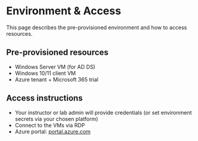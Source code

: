 # Environment & Access

This page describes the pre-provisioned environment and how to access resources.

## Pre-provisioned resources

- Windows Server VM (for AD DS)
- Windows 10/11 client VM
- Azure tenant + Microsoft 365 trial

## Access instructions

- Your instructor or lab admin will provide credentials (or set environment secrets via your chosen platform)
- Connect to the VMs via RDP
- Azure portal: [portal.azure.com](https://portal.azure.com)
